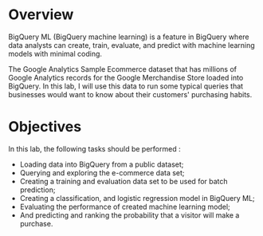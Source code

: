 # Overview

BigQuery ML (BigQuery machine learning) is a feature in BigQuery where data analysts can create, train, evaluate, and predict with machine learning models with minimal coding. 

The Google Analytics Sample Ecommerce dataset that has millions of Google Analytics records for the Google Merchandise Store loaded into BigQuery. In this lab, I will use this data to run some typical queries that businesses would want to know about their customers' purchasing habits.

# Objectives

In this lab, the following tasks should be performed :

* Loading data into BigQuery from a public dataset;
* Querying and exploring the e-commerce data set;
* Creating a training and evaluation data set to be used for batch prediction;
* Creating a classification, and logistic regression model in BigQuery ML;
* Evaluating the performance of created machine learning model;
* And predicting and ranking the probability that a visitor will make a purchase. 
